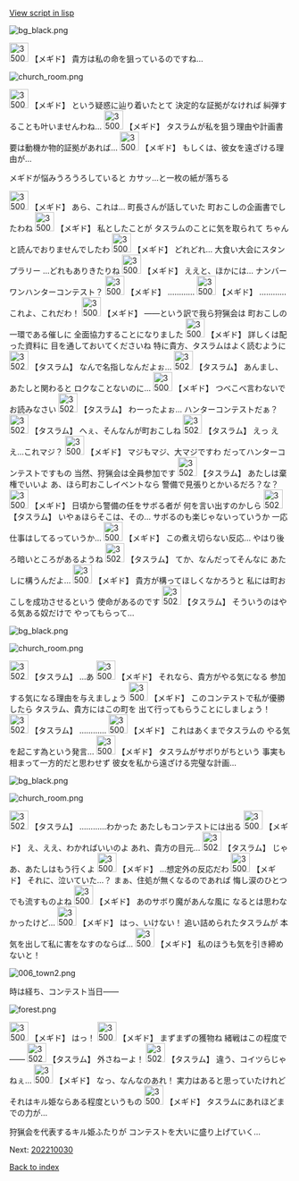 [View script in lisp](../scripts/202210021.txt)

![bg_black.png](../images/backgrounds/bg_black.png)

<img src="../images/units/3500611.png" alt="3500611.png" height="34"/>
【メギド】
貴方は私の命を狙っているのですね…

![church_room.png](../images/backgrounds/church_room.png)

<img src="../images/units/3500611.png" alt="3500611.png" height="34"/>
【メギド】
という疑惑に辿り着いたとて
決定的な証拠がなければ
糾弾することも叶いませんわね…

<img src="../images/units/3500611.png" alt="3500611.png" height="34"/>
【メギド】
タスラムが私を狙う理由や計画書
要は動機か物的証拠があれば…

<img src="../images/units/3500611.png" alt="3500611.png" height="34"/>
【メギド】
もしくは、彼女を遠ざける理由が…

メギドが悩みうろうろしていると
カサッ…と一枚の紙が落ちる

<img src="../images/units/3500611.png" alt="3500611.png" height="34"/>
【メギド】
あら、これは…
町長さんが話していた
町おこしの企画書でしたわね

<img src="../images/units/3500611.png" alt="3500611.png" height="34"/>
【メギド】
私としたことが
タスラムのことに気を取られて
ちゃんと読んでおりませんでしたわ

<img src="../images/units/3500611.png" alt="3500611.png" height="34"/>
【メギド】
どれどれ…
大食い大会にスタンプラリー
…どれもありきたりね

<img src="../images/units/3500611.png" alt="3500611.png" height="34"/>
【メギド】
ええと、ほかには…
ナンバーワンハンターコンテスト？

<img src="../images/units/3500611.png" alt="3500611.png" height="34"/>
【メギド】
…………

<img src="../images/units/3500611.png" alt="3500611.png" height="34"/>
【メギド】
…………これよ、これだわ！

<img src="../images/units/3500611.png" alt="3500611.png" height="34"/>
【メギド】
――という訳で我ら狩猟会は
町おこしの一環である催しに
全面協力することになりました

<img src="../images/units/3500611.png" alt="3500611.png" height="34"/>
【メギド】
詳しくは配った資料に
目を通しておいてくださいね
特に貴方、タスラムはよく読むように

<img src="../images/units/3502011.png" alt="3502011.png" height="34"/>
【タスラム】
なんで名指しなんだよぉ…

<img src="../images/units/3502011.png" alt="3502011.png" height="34"/>
【タスラム】
あんまし、あたしと関わると
ロクなことないのに…

<img src="../images/units/3500611.png" alt="3500611.png" height="34"/>
【メギド】
つべこべ言わないでお読みなさい

<img src="../images/units/3502011.png" alt="3502011.png" height="34"/>
【タスラム】
わーったよぉ…
ハンターコンテストだぁ？

<img src="../images/units/3502011.png" alt="3502011.png" height="34"/>
【タスラム】
へぇ、そんなんが町おこしね

<img src="../images/units/3502011.png" alt="3502011.png" height="34"/>
【タスラム】
えっ
ええ…これマジ？

<img src="../images/units/3500611.png" alt="3500611.png" height="34"/>
【メギド】
マジもマジ、大マジですわ
だってハンターコンテストですもの
当然、狩猟会は全員参加です

<img src="../images/units/3502011.png" alt="3502011.png" height="34"/>
【タスラム】
あたしは棄権でいいよ
あ、ほら町おこしイベントなら
警備で見張りとかいるだろ？な？

<img src="../images/units/3500611.png" alt="3500611.png" height="34"/>
【メギド】
日頃から警備の任をサボる者が
何を言い出すのかしら

<img src="../images/units/3502011.png" alt="3502011.png" height="34"/>
【タスラム】
いやぁほらそこは、その…
サボるのも楽じゃないっていうか
一応仕事はしてるっていうか…

<img src="../images/units/3500611.png" alt="3500611.png" height="34"/>
【メギド】
この煮え切らない反応…
やはり後ろ暗いところがあるようね

<img src="../images/units/3502011.png" alt="3502011.png" height="34"/>
【タスラム】
てか、なんだってそんなに
あたしに構うんだよ…

<img src="../images/units/3500611.png" alt="3500611.png" height="34"/>
【メギド】
貴方が構ってほしくなかろうと
私には町おこしを成功させるという
使命があるのです

<img src="../images/units/3502011.png" alt="3502011.png" height="34"/>
【タスラム】
そういうのはやる気ある奴だけで
やってもらって…

![bg_black.png](../images/backgrounds/bg_black.png)

![church_room.png](../images/backgrounds/church_room.png)

<img src="../images/units/3502011.png" alt="3502011.png" height="34"/>
【タスラム】
…あ

<img src="../images/units/3500611.png" alt="3500611.png" height="34"/>
【メギド】
それなら、貴方がやる気になる
参加する気になる理由を与えましょう

<img src="../images/units/3500611.png" alt="3500611.png" height="34"/>
【メギド】
このコンテストで私が優勝したら
タスラム、貴方にはこの町を
出て行ってもらうことにしましょう！

<img src="../images/units/3502011.png" alt="3502011.png" height="34"/>
【タスラム】
…………

<img src="../images/units/3500611.png" alt="3500611.png" height="34"/>
【メギド】
これはあくまでタスラムの
やる気を起こす為という発言…

<img src="../images/units/3500611.png" alt="3500611.png" height="34"/>
【メギド】
タスラムがサボりがちという
事実も相まって一方的だと思わせず
彼女を私から遠ざける完璧な計画…

![bg_black.png](../images/backgrounds/bg_black.png)

![church_room.png](../images/backgrounds/church_room.png)

<img src="../images/units/3502011.png" alt="3502011.png" height="34"/>
【タスラム】
…………わかった
あたしもコンテストには出る

<img src="../images/units/3500611.png" alt="3500611.png" height="34"/>
【メギド】
え、ええ、わかればいいのよ
あれ、貴方の目元…

<img src="../images/units/3502011.png" alt="3502011.png" height="34"/>
【タスラム】
じゃあ、あたしはもう行くよ

<img src="../images/units/3500611.png" alt="3500611.png" height="34"/>
【メギド】
…想定外の反応だわ

<img src="../images/units/3500611.png" alt="3500611.png" height="34"/>
【メギド】
それに、泣いていた…？
まぁ、住処が無くなるのであれば
悔し涙のひとつでも流すものよね

<img src="../images/units/3500611.png" alt="3500611.png" height="34"/>
【メギド】
あのサボり魔があんな風に
なるとは思わなかったけど…

<img src="../images/units/3500611.png" alt="3500611.png" height="34"/>
【メギド】
はっ、いけない！
追い詰められたタスラムが
本気を出して私に害をなすのならば…

<img src="../images/units/3500611.png" alt="3500611.png" height="34"/>
【メギド】
私のほうも気を引き締めないと！

![006_town2.png](../images/backgrounds/006_town2.png)

時は経ち、コンテスト当日――

![forest.png](../images/backgrounds/forest.png)

<img src="../images/units/3500611.png" alt="3500611.png" height="34"/>
【メギド】
はっ！

<img src="../images/units/3500611.png" alt="3500611.png" height="34"/>
【メギド】
まずまずの獲物ね
緒戦はこの程度で――

<img src="../images/units/3502011.png" alt="3502011.png" height="34"/>
【タスラム】
外さねーよ！

<img src="../images/units/3502011.png" alt="3502011.png" height="34"/>
【タスラム】
違う、コイツらじゃねぇ…

<img src="../images/units/3500611.png" alt="3500611.png" height="34"/>
【メギド】
なっ、なんなのあれ！
実力はあると思っていたけれど
それはキル姫ならある程度というもの

<img src="../images/units/3500611.png" alt="3500611.png" height="34"/>
【メギド】
タスラムにあれほどまでの力が…

狩猟会を代表するキル姫ふたりが
コンテストを大いに盛り上げていく…


Next: [202210030](202210030.md)

[Back to index](index.md)
